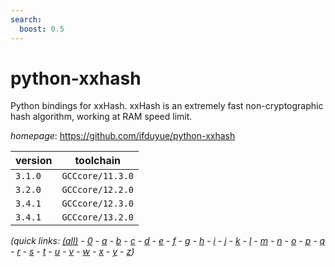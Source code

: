 ```yaml
---
search:
  boost: 0.5
---
```

# python-xxhash

Python bindings for xxHash. xxHash is an extremely fast non-cryptographic hash algorithm, working at RAM speed limit.

*homepage*: <https://github.com/ifduyue/python-xxhash>

version | toolchain
--------|----------
``3.1.0`` | ``GCCcore/11.3.0``
``3.2.0`` | ``GCCcore/12.2.0``
``3.4.1`` | ``GCCcore/12.3.0``
``3.4.1`` | ``GCCcore/13.2.0``


*(quick links: [(all)](../index.md) - [0](../0/index.md) - [a](../a/index.md) - [b](../b/index.md) - [c](../c/index.md) - [d](../d/index.md) - [e](../e/index.md) - [f](../f/index.md) - [g](../g/index.md) - [h](../h/index.md) - [i](../i/index.md) - [j](../j/index.md) - [k](../k/index.md) - [l](../l/index.md) - [m](../m/index.md) - [n](../n/index.md) - [o](../o/index.md) - [p](../p/index.md) - [q](../q/index.md) - [r](../r/index.md) - [s](../s/index.md) - [t](../t/index.md) - [u](../u/index.md) - [v](../v/index.md) - [w](../w/index.md) - [x](../x/index.md) - [y](../y/index.md) - [z](../z/index.md))*

